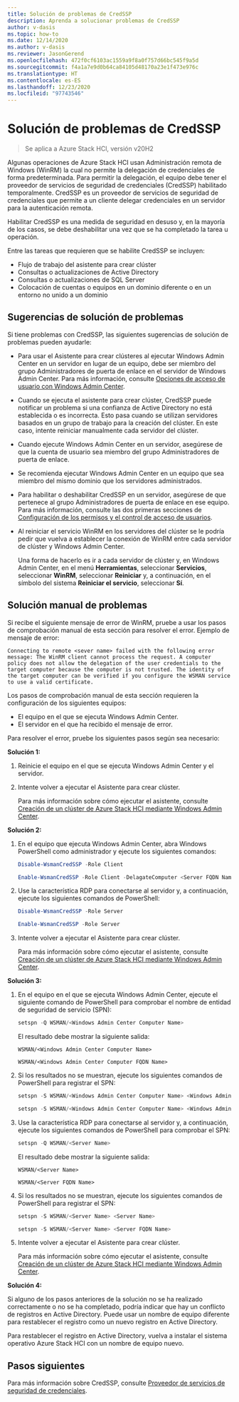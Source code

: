 ```yaml
---
title: Solución de problemas de CredSSP
description: Aprenda a solucionar problemas de CredSSP
author: v-dasis
ms.topic: how-to
ms.date: 12/14/2020
ms.author: v-dasis
ms.reviewer: JasonGerend
ms.openlocfilehash: 472f0cf6103ac1559a9f8a0f757d66bc545f9a5d
ms.sourcegitcommit: f4a1a7e9d0b64ca84105d48170a23e1f473e976c
ms.translationtype: HT
ms.contentlocale: es-ES
ms.lasthandoff: 12/23/2020
ms.locfileid: "97743546"
---
```

# <a name="troubleshoot-credssp"></a>Solución de problemas de CredSSP

> Se aplica a Azure Stack HCl, versión v20H2

Algunas operaciones de Azure Stack HCI usan Administración remota de Windows (WinRM) la cual no permite la delegación de credenciales de forma predeterminada. Para permitir la delegación, el equipo debe tener el proveedor de servicios de seguridad de credenciales (CredSSP) habilitado temporalmente. CredSSP es un proveedor de servicios de seguridad de credenciales que permite a un cliente delegar credenciales en un servidor para la autenticación remota.

Habilitar CredSSP es una medida de seguridad en desuso y, en la mayoría de los casos, se debe deshabilitar una vez que se ha completado la tarea u operación.

Entre las tareas que requieren que se habilite CredSSP se incluyen:

- Flujo de trabajo del asistente para crear clúster
- Consultas o actualizaciones de Active Directory
- Consultas o actualizaciones de SQL Server
- Colocación de cuentas o equipos en un dominio diferente o en un entorno no unido a un dominio

## <a name="troubleshooting-tips"></a>Sugerencias de solución de problemas

Si tiene problemas con CredSSP, las siguientes sugerencias de solución de problemas pueden ayudarle:

- Para usar el Asistente para crear clústeres al ejecutar Windows Admin Center en un servidor en lugar de un equipo, debe ser miembro del grupo Administradores de puerta de enlace en el servidor de Windows Admin Center. Para más información, consulte [Opciones de acceso de usuario con Windows Admin Center](/windows-server/manage/windows-admin-center/plan/user-access-options).

- Cuando se ejecuta el asistente para crear clúster, CredSSP puede notificar un problema si una confianza de Active Directory no está establecida o es incorrecta. Esto pasa cuando se utilizan servidores basados en un grupo de trabajo para la creación del clúster. En este caso, intente reiniciar manualmente cada servidor del clúster.

- Cuando ejecute Windows Admin Center en un servidor, asegúrese de que la cuenta de usuario sea miembro del grupo Administradores de puerta de enlace.

- Se recomienda ejecutar Windows Admin Center en un equipo que sea miembro del mismo dominio que los servidores administrados.

- Para habilitar o deshabilitar CredSSP en un servidor, asegúrese de que pertenece al grupo Administradores de puerta de enlace en ese equipo. Para más información, consulte las dos primeras secciones de [Configuración de los permisos y el control de acceso de usuarios](/windows-server/manage/windows-admin-center/configure/user-access-control#gateway-access-role-definitions).

- Al reiniciar el servicio WinRM en los servidores del clúster se le podría pedir que vuelva a establecer la conexión de WinRM entre cada servidor de clúster y Windows Admin Center.

    Una forma de hacerlo es ir a cada servidor de clúster y, en Windows Admin Center, en el menú **Herramientas**, seleccionar **Servicios**, seleccionar **WinRM**, seleccionar **Reiniciar** y, a continuación, en el símbolo del sistema **Reiniciar el servicio**, seleccionar **Sí**.

## <a name="manual-troubleshooting"></a>Solución manual de problemas

Si recibe el siguiente mensaje de error de WinRM, pruebe a usar los pasos de comprobación manual de esta sección para resolver el error. Ejemplo de mensaje de error:

`Connecting to remote <sever name> failed with the following error message: The WinRM client cannot process the request. A computer policy does not allow the delegation of the user credentials to the target computer because the computer is not trusted. The identity of the target computer can be verified if you configure the WSMAN service to use a valid certificate.`

Los pasos de comprobación manual de esta sección requieren la configuración de los siguientes equipos:
- El equipo en el que se ejecuta Windows Admin Center.
- El servidor en el que ha recibido el mensaje de error.

Para resolver el error, pruebe los siguientes pasos según sea necesario:

**Solución 1:**
1. Reinicie el equipo en el que se ejecuta Windows Admin Center y el servidor.
1. Intente volver a ejecutar el Asistente para crear clúster.

    Para más información sobre cómo ejecutar el asistente, consulte [Creación de un clúster de Azure Stack HCI mediante Windows Admin Center](../deploy/create-cluster.md).

**Solución 2:**
1. En el equipo que ejecuta Windows Admin Center, abra Windows PowerShell como administrador y ejecute los siguientes comandos:

    ```powershell
    Disable-WsmanCredSSP -Role Client  
    ```

    ```powershell  
    Enable-WsmanCredSSP -Role Client -DelagateComputer <Server FQDN Name>
    ```

1. Use la característica RDP para conectarse al servidor y, a continuación, ejecute los siguientes comandos de PowerShell:

    ```powershell  
    Disable-WsmanCredSSP -Role Server  
    ```

    ```powershell  
    Enable-WsmanCredSSP -Role Server  
    ```
    
1. Intente volver a ejecutar el Asistente para crear clúster.

    Para más información sobre cómo ejecutar el asistente, consulte [Creación de un clúster de Azure Stack HCI mediante Windows Admin Center](../deploy/create-cluster.md).

**Solución 3:**
1. En el equipo en el que se ejecuta Windows Admin Center, ejecute el siguiente comando de PowerShell para comprobar el nombre de entidad de seguridad de servicio (SPN):

    ```powershell
    setspn -Q WSMAN/<Windows Admin Center Computer Name>  
    ```
    
    El resultado debe mostrar la siguiente salida:

    `WSMAN/<Windows Admin Center Computer Name>`

    `WSMAN/<Windows Admin Center Computer FQDN Name>`

1. Si los resultados no se muestran, ejecute los siguientes comandos de PowerShell para registrar el SPN:

    ```powershell
    setspn -S WSMAN/<Windows Admin Center Computer Name> <Windows Admin Center Computer Name>  
    ```

    ```powershell
    setspn -S WSMAN/<Windows Admin Center Computer Name> <Windows Admin Center Computer FQDN Name>  
    ```

1. Use la característica RDP para conectarse al servidor y, a continuación, ejecute los siguientes comandos de PowerShell para comprobar el SPN:

    ```powershell
    setspn -Q WSMAN/<Server Name>  
    ```

    El resultado debe mostrar la siguiente salida:

    `WSMAN/<Server Name>`

    `WSMAN/<Server FQDN Name>`

1. Si los resultados no se muestran, ejecute los siguientes comandos de PowerShell para registrar el SPN:

    ```powershell
    setspn -S WSMAN/<Server Name> <Server Name>  
    ```

    ```powershell
    setspn -S WSMAN/<Server Name> <Server FQDN Name>  
    ```

1. Intente volver a ejecutar el Asistente para crear clúster.

    Para más información sobre cómo ejecutar el asistente, consulte [Creación de un clúster de Azure Stack HCI mediante Windows Admin Center](../deploy/create-cluster.md).


**Solución 4:**

Si alguno de los pasos anteriores de la solución no se ha realizado correctamente o no se ha completado, podría indicar que hay un conflicto de registros en Active Directory. Puede usar un nombre de equipo diferente para restablecer el registro como un nuevo registro en Active Directory.

Para restablecer el registro en Active Directory, vuelva a instalar el sistema operativo Azure Stack HCI con un nombre de equipo nuevo.

## <a name="next-steps"></a>Pasos siguientes

Para más información sobre CredSSP, consulte [Proveedor de servicios de seguridad de credenciales](/windows/win32/secauthn/credential-security-support-provider).